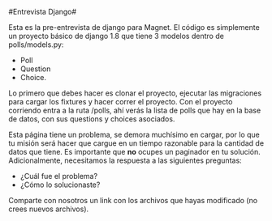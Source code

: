 #Entrevista Django#

Esta es la pre-entrevista de django para Magnet. El código es simplemente un
proyecto básico de django 1.8 que tiene 3 modelos dentro de
polls/models.py:

* Poll
* Question
* Choice.

Lo primero que debes hacer es clonar el proyecto, ejecutar las migraciones para cargar los
fixtures y hacer correr el proyecto. Con el proyecto corriendo entra a la ruta /polls, ahí 
verás la lista de polls que hay en la base de datos, con sus questions y choices asociados. 

Esta página tiene un problema, se demora muchísimo en cargar, por lo que tu misión será hacer
que cargue en un tiempo razonable para la cantidad de datos que tiene. Es importante que **no** ocupes un paginador en tu solución. Adicionalmente, necesitamos 
la respuesta a las siguientes preguntas:

* ¿Cuál fue el problema?
* ¿Cómo lo solucionaste?

Comparte con nosotros un link con los archivos que hayas modificado (no crees nuevos archivos).